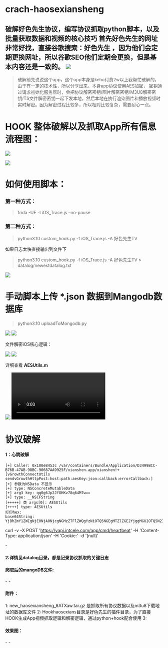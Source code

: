 # crach-haosexiansheng
破解好色先生协议，编写协议抓取python脚本，以及批量获取数据和视频的核心技巧
首先好色先生的网址非常好找，直接谷歌搜索：好色先生 ，因为他们会定期更换网址，所以谷歌SEO他们定期会更换，但是基本内容还是一致的。
![](screenshots/Snipaste_2023-06-29_09-52-11.png)
-----------------------------

> 破解前先说说这个app，这个app本身是kehu付费2w以上我帮忙破解的，由于有一定的技术性，所以分享出来。本身app协议使用AES加密， 密钥通过请求初始化服务器时，会把协议解密密钥/图片解密密钥/M3U8解密密钥/TS文件解密密钥一起下发本地，然后本地在执行渲染图片和播放视频时实时解密。因为解密过程比较多，所以相对比较复杂，需要耐心一点。

# HOOK 整体破解以及抓取App所有信息流程图：

![](screenshots/Snipaste_2023-03-30_09-47-26.png)

![](screenshots/RPReplay_Final1688003331.gif)

# 如何使用脚本：

### 第一种方式：
> frida -UF -l iOS_Trace.js   –no-pause


### 第二种方式：
> python3.10 custom_hook.py -f iOS_Trace.js -A 好色先生TV

如果日志太快直接输出到文件下

> python3.10 custom_hook.py -f iOS_Trace.js -A 好色先生TV > datalog/newestdatalog.txt

![](screenshots/Snipaste_2023-03-30_13-25-50.png)

# 手动脚本上传 *.json 数据到Mangodb数据库

> python3.10  uploadToMongodb.py

![](screenshots/Snipaste_2023-06-29_10-32-35.png)
![](screenshots/Snipaste_2023-03-30_09-52-57.png)


文件解密iOS核心逻辑：

![](screenshots/Snipaste_2023-03-30_13-36-23.png)
![](screenshots/Snipaste_2023-03-30_13-37-06.png)

详细查看 **AESUtils.m**

![](screenshots/new13ea83fee56617bca6b426575deb3d83.jpeg)
![](screenshots/new2296ffc8e3d48ae80136ccb5637cffd9.webm)

 
 

# 协议破解

#### 1：心跳破解
```
[+] Caller: 0x100e8453c /var/containers/Bundle/Application/D3499BCC-B76B-47AB-98BC-90687AA9925F/xianshen.app/xianshen!+[vGrowthConnectUtils sendvGrowthHttpPost:host:path:aesKey:json:callback:errorCallback:]
[+] 参数为NSData 不显示
[+] type: NSConcreteMutableData
[+] arg3 key: qq0g6Jp2JfOHKv78q64M7w==
[+] type: __NSCFString
[+++++] 类 args[0]: AESUtils
[++++] type: AESUtils
打印hex:
base64String: YjBhZmY1ZWIgNjE0NjA0NjcgNGMzZTFlZWQgYzNiOTQ5NGEgMTZlZGE2YjggMGU2OTQ5N2IgMzkwMTgxYmIgZDczM2UxMDIgZGIwMjBiMTMgZThhMWMyNTIgOWY4ODhhY2EgMGZhODdhNGQgYTRhZTRhY2IgMzcxMWUwMWYgMzU2ZGQ1ODUgMzliM2NhYjAgNDkxYmU3ZDcgM2YzODg2NjEgNWY0Zjc1NDUgZWZkZTg1YWIgMTM3ODgzY2IgYzk1ZmYxZTAgNTc2ZTA2ZmYgMWU1MjlmYWQ=
```

 curl -v -X POST 'https://vapi.intcele.com/app/cmd/heartbeat' -H 'Content-Type: application/json' -H 'Cookie:' -d '(null)'

-[](screenshots/Snipaste_2023-03-30_15-13-18.png)

#### 2:详情见datalog目录，都是记录协议抓取的关键日志

#### 爬取后的mangoDB文件:
-[](screenshots/Snipaste_2023-06-29_10-03-18.png)
-[](screenshots/Snipaste_2023-06-29_10-05-59.png)

#### 附件：
1: new_haosexiansheng_8ATXaw.tar.gz 是抓取所有协议数据以及m3u8下载地址的数据库文件
2: Hookhaosexians目录是好色先生的插件目录，为了直接HOOK生成App视频抓取逻辑和解密逻辑，通过python+hook配合使用
3: 

#### 效果图：
-[](screenshots/dad43853c26995bc326efafb2e4480f0.jpg)
-[](screenshots/new2296ffc8e3d48ae80136ccb5637cffd9.webm)